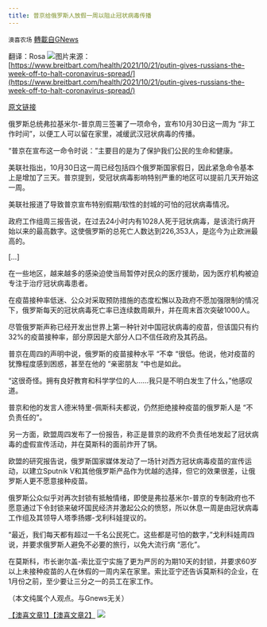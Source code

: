 ```yaml
---
title: 普京给俄罗斯人放假一周以阻止冠状病毒传播
---
```

`澳喜农场` [轉載自GNews](https://gnews.org/zh-hans/1611717/)

翻译：Rosa
![](https://assets.gnews.org/wp-content/uploads/2021/10/GettyImages-1236029766-e1634842494535-640x480-1.jpg)图片来源：
[https://www.breitbart.com/health/2021/10/21/putin-gives-russians-the-week-off-to-halt-coronavirus-spread/](https://www.breitbart.com/health/2021/10/21/putin-gives-russians-the-week-off-to-halt-coronavirus-spread/)


[原文链接](https://www.breitbart.com/health/2021/10/21/putin-gives-russians-the-week-off-to-halt-coronavirus-spread/)

俄罗斯总统弗拉基米尔-普京周三签署了一项命令，宣布10月30日这一周为 “非工作时间”，以便工人可以留在家里，减缓武汉冠状病毒的传播。

“普京在宣布这一命令时说：”主要目的是为了保护我们公民的生命和健康。

美联社指出，10月30日这一周已经包括四个俄罗斯国家假日，因此紧急命令基本上是增加了三天。普京提到，受冠状病毒影响特别严重的地区可以提前几天开始这一周。

美联社报道了导致普京宣布特别假期/软性的封城的可怕的冠状病毒情况。

政府工作组周三报告说，在过去24小时内有1028人死于冠状病毒，是该流行病开始以来的最高数字。这使俄罗斯的总死亡人数达到226,353人，是迄今为止欧洲最高的。

[…]

在一些地区，越来越多的感染迫使当局暂停对民众的医疗援助，因为医疗机构被迫专注于治疗冠状病毒患者。

在疫苗接种率低迷、公众对采取预防措施的态度松懈以及政府不愿加强限制的情况下，俄罗斯每天的冠状病毒死亡率已连续数周飙升，并在周末首次突破1000人。

尽管俄罗斯声称已经开发出世界上第一种针对中国冠状病毒的疫苗，但该国只有约32%的疫苗接种率，部分原因是大部分人口不信任政府及其药品。

普京在周四的声明中说，俄罗斯的疫苗接种水平 “不幸 “很低。他说，他对疫苗的犹豫程度感到困惑，甚至在他的 “亲密朋友 “中也是如此。

“这很奇怪。拥有良好教育和科学学位的人……我只是不明白发生了什么，”他感叹道。

普京和他的发言人德米特里-佩斯科夫都说，仍然拒绝接种疫苗的俄罗斯人是 “不负责任的”。

另一方面，欧盟周四发布了一份报告，称正是普京的政府不负责任地发起了冠状病毒的虚假宣传活动，并在莫斯科的面前炸开了锅。

欧盟的研究报告说，俄罗斯国家媒体发动了一场针对西方冠状病毒疫苗的宣传运动，以建立Sputnik V和其他俄罗斯产品作为优越的选择，但它的效果很差，让俄罗斯人更不愿意接种疫苗。

俄罗斯公众似乎对再次封锁有抵触情绪，即使是弗拉基米尔-普京的专制政府也不愿意通过下令封锁来破坏国民经济并激起公众的愤怒，所以休息一周是由冠状病毒工作组及其领导人塔季扬娜-戈利科娃提议的。

“最近，我们每天都有超过一千名公民死亡。这些都是可怕的数字，”戈利科娃周四说，并要求俄罗斯人避免不必要的旅行，以免大流行病 “恶化”。

在莫斯科，市长谢尔盖-索比亚宁实施了更为严厉的为期10天的封锁，并要求60岁以上未接种疫苗的人在休假的一周内呆在家里。索比亚宁还告诉莫斯科的企业，在1月份之前，至少要让三分之一的员工在家工作。

（本文纯属个人观点。与Gnews无关）

[【澳喜文章1】](https://gnews.org/zh-hans/author/aujenny/)[【澳喜文章2】](https://gnews.org/zh-hans/author/himalaya-australia/)
![](https://assets.gnews.org/wp-content/uploads/2021/10/澳喜图标2-1.jpg)

